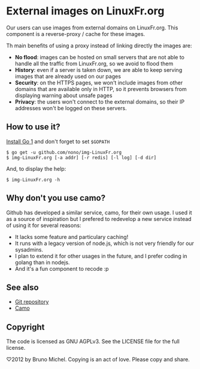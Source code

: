 External images on LinuxFr.org
==============================

Our users can use images from external domains on LinuxFr.org.
This component is a reverse-proxy / cache for these images.

Th main benefits of using a proxy instead of linking directly the images are:

- **No flood**: images can be hosted on small servers that are not able to
  handle all the traffic from LinuxFr.org, so we avoid to flood them
- **History**: even if a server is taken down, we are able to keep serving
  images that are already used on our pages
- **Security**: on the HTTPS pages, we won't include images from other domains
  that are available only in HTTP, so it prevents browsers from displaying
  warning about unsafe pages
- **Privacy**: the users won't connect to the external domains, so their IP
  addresses won't be logged on these servers.


How to use it?
--------------

[Install Go 1](http://golang.org/doc/install) and don't forget to set `$GOPATH`

    $ go get -u github.com/nono/img-LinuxFr.org
    $ img-LinuxFr.org [-a addr] [-r redis] [-l log] [-d dir]

And, to display the help:

    $ img-LinuxFr.org -h


Why don't you use camo?
-----------------------

Github has developed a similar service, camo, for their own usage.
I used it as a source of inspiration but I prefered to redevelop a new service
instead of using it for several reasons:

- It lacks some feature and particulary caching!
- It runs with a legacy version of node.js, which is not very friendly for our
  sysadmins.
- I plan to extend it for other usages in the future, and I prefer coding in
  golang than in nodejs.
- And it's a fun component to recode :p


See also
--------

* [Git repository](http://github.com/nono/img-LinuxFr.org)
* [Camo](https://github.com/atmos/camo)


Copyright
---------

The code is licensed as GNU AGPLv3. See the LICENSE file for the full license.

♡2012 by Bruno Michel. Copying is an act of love. Please copy and share.
